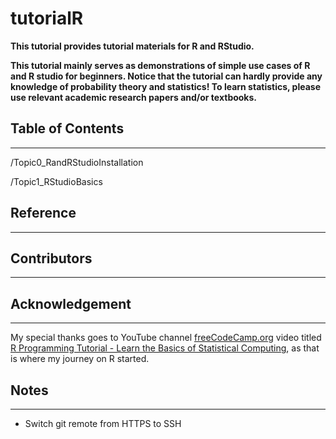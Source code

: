# tutorialR

__This tutorial provides tutorial materials for R and RStudio.__

__This tutorial mainly serves as demonstrations of simple use cases of R and R studio for beginners. Notice that the tutorial can hardly provide any knowledge of probability theory and statistics! To learn statistics, please use relevant academic research papers and/or textbooks.__


## Table of Contents
---
/Topic0_RandRStudioInstallation

/Topic1_RStudioBasics


## Reference
---

## Contributors
---

## Acknowledgement
---
My special thanks goes to YouTube channel [freeCodeCamp.org](https://www.youtube.com/channel/UC8butISFwT-Wl7EV0hUK0BQ) video titled [R Programming Tutorial - Learn the Basics of Statistical Computing](https://youtu.be/_V8eKsto3Ug), as that is where my journey on R started.

## Notes
---
* Switch git remote from HTTPS to SSH

